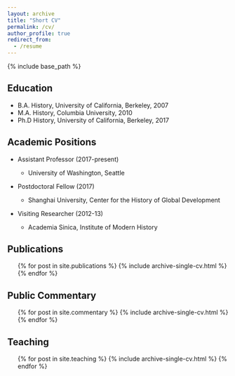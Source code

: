 ```yaml
---
layout: archive
title: "Short CV"
permalink: /cv/
author_profile: true
redirect_from:
  - /resume
---
```


{% include base_path %}

## Education

* B.A. History, University of California, Berkeley, 2007
* M.A. History, Columbia University, 2010
* Ph.D History, University of California, Berkeley, 2017

## Academic Positions

* Assistant Professor (2017-present)
  * University of Washington, Seattle

* Postdoctoral Fellow (2017)
  * Shanghai University, Center for the History of Global Development
  
* Visiting Researcher (2012-13)
  * Academia Sinica, Institute of Modern History

## Publications

  <ul>{% for post in site.publications %}
    {% include archive-single-cv.html %}
  {% endfor %}</ul>
  
## Public Commentary

  <ul>{% for post in site.commentary %}
    {% include archive-single-cv.html %}
  {% endfor %}</ul>
  
## Teaching

  <ul>{% for post in site.teaching %}
    {% include archive-single-cv.html %}
  {% endfor %}</ul>
  
